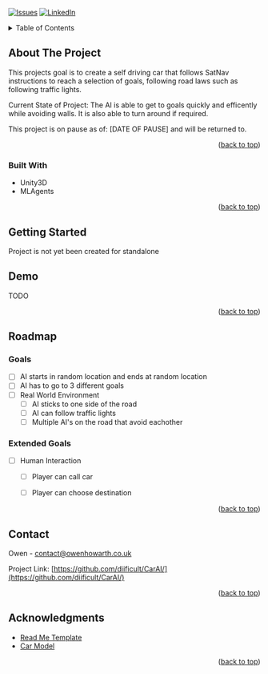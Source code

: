 <!-- Improved compatibility of back to top link: See: https://github.com/othneildrew/Best-README-Template/pull/73 -->
<a id="readme-top"></a>
<!--
*** Thanks for checking out the Best-README-Template. If you have a suggestion
*** that would make this better, please fork the repo and create a pull request
*** or simply open an issue with the tag "enhancement".
*** Don't forget to give the project a star!
*** Thanks again! Now go create something AMAZING! :D
-->

[![Issues][issues-shield]][issues-url]
[![LinkedIn][linkedin-shield]][linkedin-url]


<!-- TABLE OF CONTENTS -->
<details>
  <summary>Table of Contents</summary>
  <ol>
    <li>
      <a href="#about-the-project">About The Project</a>
      <ul>
        <li><a href="#built-with">Built With</a></li>
      </ul>
    </li>
    <li>
      <a href="#getting-started">Getting Started</a>
    </li>
    <li><a href="#roadmap">Roadmap</a></li>
    <li><a href="#contact">Contact</a></li>
    <li><a href="#acknowledgments">Acknowledgments</a></li>
  </ol>
</details>



<!-- ABOUT THE PROJECT -->
## About The Project

This projects goal is to create a self driving car that follows SatNav instructions to reach a selection of goals, following road laws such as following traffic lights.

Current State of Project:
 The AI is able to get to goals quickly and efficently while avoiding walls. It is also able to turn around if required.

This project is on pause as of: [DATE OF PAUSE] and will be returned to.

<p align="right">(<a href="#readme-top">back to top</a>)</p>



### Built With

* Unity3D
* MLAgents

<p align="right">(<a href="#readme-top">back to top</a>)</p>



<!-- GETTING STARTED -->
## Getting Started

Project is not yet been created for standalone 


<!-- USAGE EXAMPLES -->
## Demo

TODO

<p align="right">(<a href="#readme-top">back to top</a>)</p>



<!-- ROADMAP -->
## Roadmap

### Goals
- [ ] AI starts in random location and ends at random location
- [ ] AI has to go to 3 different goals
- [ ] Real World Environment
    - [ ] AI sticks to one side of the road
    - [ ] AI can follow traffic lights
    - [ ] Multiple AI's on the road that avoid eachother
     
### Extended Goals 
 - [ ] Human Interaction
    - [ ] Player can call car
    - [ ] Player can choose destination


<p align="right">(<a href="#readme-top">back to top</a>)</p>


<!-- CONTACT -->
## Contact

Owen - contact@owenhowarth.co.uk

Project Link: [https://github.com/diificult/CarAI/](https://github.com/diificult/CarAI/)

<p align="right">(<a href="#readme-top">back to top</a>)</p>



<!-- ACKNOWLEDGMENTS -->
## Acknowledgments

* [Read Me Template](https://github.com/othneildrew/Best-README-Template/tree/main)
* [Car Model](https://assetstore.unity.com/packages/3d/vehicles/land/arcade-free-racing-car-161085)

<p align="right">(<a href="#readme-top">back to top</a>)</p>



<!-- MARKDOWN LINKS & IMAGES -->
<!-- https://www.markdownguide.org/basic-syntax/#reference-style-links -->
[contributors-shield]: https://img.shields.io/github/contributors/github_username/repo_name.svg?style=for-the-badge
[contributors-url]: https://github.com/github_username/repo_name/graphs/contributors
[forks-shield]: https://img.shields.io/github/forks/github_username/repo_name.svg?style=for-the-badge
[forks-url]: https://github.com/github_username/repo_name/network/members
[stars-shield]: https://img.shields.io/github/stars/github_username/repo_name.svg?style=for-the-badge
[stars-url]: https://github.com/github_username/repo_name/stargazers
[issues-shield]: https://img.shields.io/github/issues/github_username/repo_name.svg?style=for-the-badge
[issues-url]: https://github.com/github_username/repo_name/
[license-shield]: https://img.shields.io/github/license/github_username/repo_name.svg?style=for-the-badge
[license-url]: https://github.com/github_username/repo_name/blob/master/LICENSE.txt
[linkedin-shield]: https://img.shields.io/badge/-LinkedIn-black.svg?style=for-the-badge&logo=linkedin&colorB=555
[linkedin-url]: https://linkedin.com/in/linkedin_username
